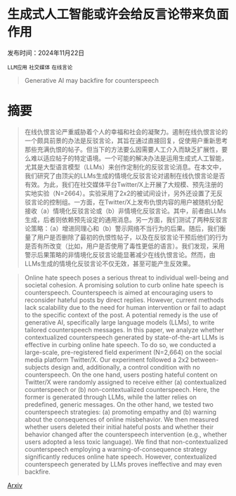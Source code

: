 # 生成式人工智能或许会给反言论带来负面作用

发布时间：2024年11月22日

`LLM应用` `社交媒体` `在线言论`

> Generative AI may backfire for counterspeech

# 摘要

> 在线仇恨言论严重威胁着个人的幸福和社会的凝聚力。遏制在线仇恨言论的一个颇具前景的办法是反驳言论，其旨在通过直接回复，促使用户重新思考那些充满仇恨的帖子。但当下的方法要么因需要人工介入而缺乏扩展性，要么难以适应帖子的特定语境。一个可能的解决办法是运用生成式人工智能，尤其是大型语言模型（LLMs）来创作定制化的反驳言论消息。在本文中，我们研究了由顶尖的LLMs生成的情境化反驳言论对遏制在线仇恨言论是否有效。为此，我们在社交媒体平台Twitter/X上开展了大规模、预先注册的实地实验（N=2664）。实验采用了2x2的被试间设计，另外还设置了无反驳言论的控制组。一方面，在Twitter/X上发布仇恨内容的用户被随机分配接收（a）情境化反驳言论或（b）非情境化反驳言论。其中，前者由LLMs生成，后者则依赖预先设定的通用消息。另一方面，我们测试了两种反驳言论策略：（a）增进同理心和（b）警示网络不当行为的后果。随后，我们衡量了用户是否删除了最初的仇恨性帖子，以及在反驳言论干预后他们的行为是否有所改变（比如，用户是否使用了毒性更低的语言）。我们发现，采用警示后果策略的非情境化反驳言论能显著减少在线仇恨言论。然而，由LLMs生成的情境化反驳言论不仅无效，甚至可能产生反效果。

> Online hate speech poses a serious threat to individual well-being and societal cohesion. A promising solution to curb online hate speech is counterspeech. Counterspeech is aimed at encouraging users to reconsider hateful posts by direct replies. However, current methods lack scalability due to the need for human intervention or fail to adapt to the specific context of the post. A potential remedy is the use of generative AI, specifically large language models (LLMs), to write tailored counterspeech messages. In this paper, we analyze whether contextualized counterspeech generated by state-of-the-art LLMs is effective in curbing online hate speech. To do so, we conducted a large-scale, pre-registered field experiment (N=2,664) on the social media platform Twitter/X. Our experiment followed a 2x2 between-subjects design and, additionally, a control condition with no counterspeech. On the one hand, users posting hateful content on Twitter/X were randomly assigned to receive either (a) contextualized counterspeech or (b) non-contextualized counterspeech. Here, the former is generated through LLMs, while the latter relies on predefined, generic messages. On the other hand, we tested two counterspeech strategies: (a) promoting empathy and (b) warning about the consequences of online misbehavior. We then measured whether users deleted their initial hateful posts and whether their behavior changed after the counterspeech intervention (e.g., whether users adopted a less toxic language). We find that non-contextualized counterspeech employing a warning-of-consequence strategy significantly reduces online hate speech. However, contextualized counterspeech generated by LLMs proves ineffective and may even backfire.

[Arxiv](https://arxiv.org/abs/2411.14986)